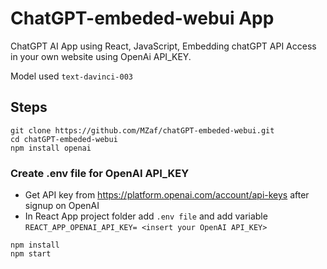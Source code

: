 # ChatGPT-embeded-webui App
ChatGPT AI App using React, JavaScript, Embedding chatGPT API Access in your own website using OpenAi API_KEY. 

Model used `text-davinci-003` 

## Steps
```
git clone https://github.com/MZaf/chatGPT-embeded-webui.git
cd chatGPT-embeded-webui
npm install openai
```
### Create .env file for OpenAI API_KEY

- Get API key from https://platform.openai.com/account/api-keys after signup on OpenAI 
- In React App project folder add `.env file` and add variable `REACT_APP_OPENAI_API_KEY= <insert your OpenAI API_KEY>`

```
npm install
npm start
```



 
